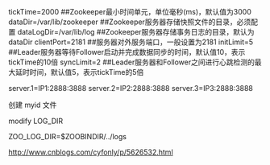 
tickTime=2000    ##Zookeeper最小时间单元，单位毫秒(ms)，默认值为3000
dataDir=/var/lib/zookeeper    ##Zookeeper服务器存储快照文件的目录，必须配置
dataLogDir=/var/lib/log     ##Zookeeper服务器存储事务日志的目录，默认为dataDir
clientPort=2181    ##服务器对外服务端口，一般设置为2181
initLimit=5    ##Leader服务器等待Follower启动并完成数据同步的时间，默认值10，表示tickTime的10倍
syncLimit=2    ##Leader服务器和Follower之间进行心跳检测的最大延时时间，默认值5，表示tickTime的5倍

server.1=IP1:2888:3888
server.2=IP2:2888:3888
server.3=IP3:2888:3888


创建 myid 文件

modify LOG_DIR

ZOO_LOG_DIR=$ZOOBINDIR/../logs

http://www.cnblogs.com/cyfonly/p/5626532.html